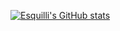 [![Esquilli's GitHub stats](https://github-readme-stats.vercel.app/api?username=esquilli)](https://github.com/anuraghazra/github-readme-stats)
